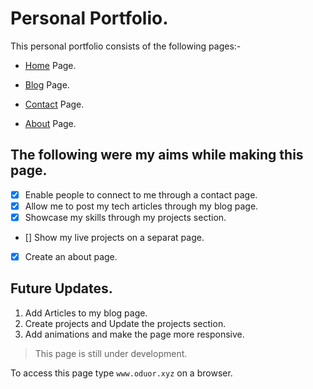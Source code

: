 # Personal Portfolio.

This personal portfolio consists of the following pages:-

- [Home](https://www.oduor.xyz/) Page.

- [Blog](https://www.oduor.xyz/blog.html) Page.

- [Contact](https://www.oduor.xyz/contact.html) Page.

- [About](https://www.oduor.xyz/about.html) Page.

## The following were my aims while making this page.

- [x] Enable people to connect to me through a contact page.
- [x] Allow me to post my tech articles through my blog page.
- [x] Showcase my skills through my projects section.
- [] Show my live projects on a separat page.
- [x] Create an about page.

## Future Updates.

1. Add Articles to my blog page.
2. Create projects and Update the projects section.
3. Add animations and make the page more responsive.

> This page is still under development.

To access this page type `www.oduor.xyz` on a browser.
